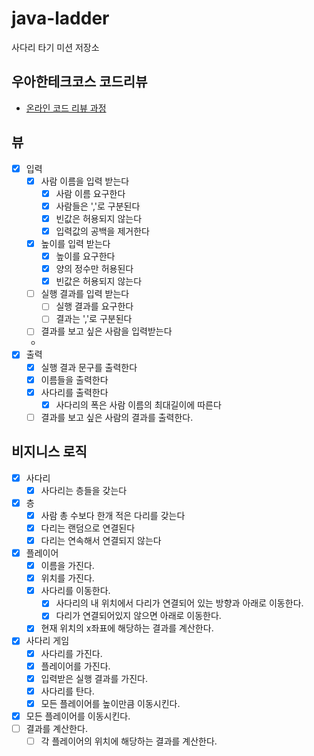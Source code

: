 # java-ladder

사다리 타기 미션 저장소

## 우아한테크코스 코드리뷰

- [온라인 코드 리뷰 과정](https://github.com/woowacourse/woowacourse-docs/blob/master/maincourse/README.md)
## 뷰
- [x] 입력
  - [x] 사람 이름을 입력 받는다
    - [x] 사람 이름 요구한다
    - [x] 사람들은 ','로 구분된다
    - [x] 빈값은 허용되지 않는다
    - [x] 입력값의 공백을 제거한다
  - [x] 높이를 입력 받는다
    - [x] 높이를 요구한다
    - [x] 양의 정수만 허용된다
    - [x] 빈값은 허용되지 않는다
  - [ ] 실행 결과를 입력 받는다
    - [ ] 실행 결과를 요구한다
    - [ ] 결과는 ','로 구분된다
  - [ ] 결과를 보고 싶은 사람을 입력받는다
  - 
- [x] 출력
  - [x] 실행 결과 문구를 출력한다
  - [x] 이름들을 출력한다
  - [x] 사다리를 출력한다
    - [x] 사다리의 폭은 사람 이름의 최대길이에 따른다
  - [ ] 결과를 보고 싶은 사람의 결과를 출력한다.
  
## 비지니스 로직
- [x] 사다리
  - [x] 사다리는 층들을 갖는다
- [x] 층
  - [x] 사람 총 수보다 한개 적은 다리를 갖는다
  - [x] 다리는 랜덤으로 연결된다
  - [x] 다리는 연속해서 연결되지 않는다
- [x] 플레이어
  - [x] 이름을 가진다.
  - [x] 위치를 가진다.
  - [x] 사다리를 이동한다.
    - [x] 사다리의 내 위치에서 다리가 연결되어 있는 방향과 아래로 이동한다.
    - [x] 다리가 연결되어있지 않으면 아래로 이동한다.
  - [x] 현재 위치의 x좌표에 해당하는 결과를 계산한다.
- [x] 사다리 게임
  - [x] 사다리를 가진다.
  - [x] 플레이어를 가진다.
  - [x] 입력받은 실행 결과를 가진다. 
  - [x] 사다리를 탄다.
  - [x] 모든 플레이어를 높이만큼 이동시킨다.

- [x] 모든 플레이어를 이동시킨다.
- [ ] 결과를 계산한다.
  - [ ] 각 플레이어의 위치에 해당하는 결과를 계산한다.
